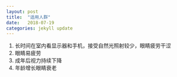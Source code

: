 ```yaml
---
layout: post
title:  "适用人群"
date:   2018-07-19
categories: jekyll update
---
```

  1. 长时间在室内看显示器和手机，接受自然光照射较少，眼睛疲劳干涩
  2. 眼睛易疲劳
  3. 成年后视力持续下降
  4. 年龄增长眼睛衰老
